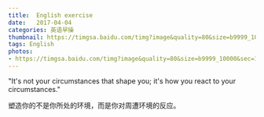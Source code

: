 ```yaml
---
title:  English exercise
date:   2017-04-04
categories: 英语早操
thumbnail: https://timgsa.baidu.com/timg?image&quality=80&size=b9999_10000&sec=1491326995251&di=b44ecb0af3872de8021b6b3978d9387b&imgtype=jpg&src=http%3A%2F%2Fimg2.imgtn.bdimg.com%2Fit%2Fu%3D1863962575%2C3615138291%26fm%3D214%26gp%3D0.jpg
tags: English
photos:
- https://timgsa.baidu.com/timg?image&quality=80&size=b9999_10000&sec=1491326995251&di=b44ecb0af3872de8021b6b3978d9387b&imgtype=jpg&src=http%3A%2F%2Fimg2.imgtn.bdimg.com%2Fit%2Fu%3D1863962575%2C3615138291%26fm%3D214%26gp%3D0.jpg
---
```


"It's not your circumstances that shape you; it's how you react to your circumstances."
<p>塑造你的不是你所处的环境，而是你对周遭环境的反应。</p>
